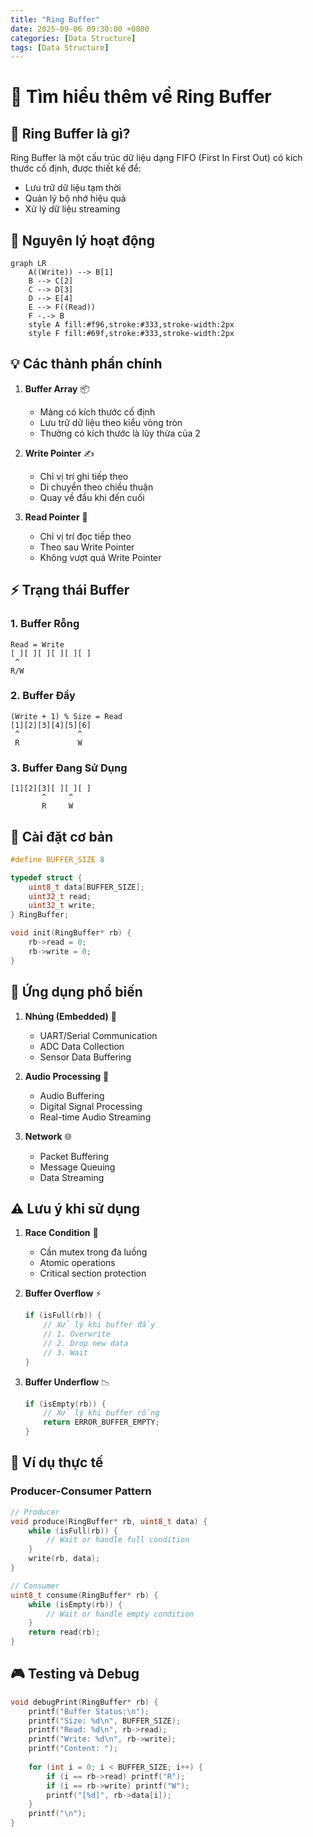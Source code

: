 ```yaml
---
title: "Ring Buffer"
date: 2025-09-06 09:30:00 +0800
categories: [Data Structure]
tags: [Data Structure]
---
```


# 🔄 Tìm hiểu thêm về Ring Buffer

## 📝 Ring Buffer là gì?

Ring Buffer là một cấu trúc dữ liệu dạng FIFO (First In First Out) có kích thước cố định, được thiết kế để:
- Lưu trữ dữ liệu tạm thời
- Quản lý bộ nhớ hiệu quả
- Xử lý dữ liệu streaming

## 🎯 Nguyên lý hoạt động

```mermaid
graph LR
    A((Write)) --> B[1]
    B --> C[2]
    C --> D[3]
    D --> E[4]
    E --> F((Read))
    F -.-> B
    style A fill:#f96,stroke:#333,stroke-width:2px
    style F fill:#69f,stroke:#333,stroke-width:2px
```

## 💡 Các thành phần chính

1. **Buffer Array** 📦
   - Mảng có kích thước cố định
   - Lưu trữ dữ liệu theo kiểu vòng tròn
   - Thường có kích thước là lũy thừa của 2

2. **Write Pointer** ✍️
   - Chỉ vị trí ghi tiếp theo
   - Di chuyển theo chiều thuận
   - Quay về đầu khi đến cuối

3. **Read Pointer** 👀
   - Chỉ vị trí đọc tiếp theo
   - Theo sau Write Pointer
   - Không vượt quá Write Pointer

## ⚡ Trạng thái Buffer

### 1. Buffer Rỗng
```
Read = Write
[ ][ ][ ][ ][ ][ ]
 ^
R/W
```

### 2. Buffer Đầy
```
(Write + 1) % Size = Read
[1][2][3][4][5][6]
 ^             ^
 R             W
```

### 3. Buffer Đang Sử Dụng
```
[1][2][3][ ][ ][ ]
       ^     ^
       R     W
```

## 🔧 Cài đặt cơ bản

```c
#define BUFFER_SIZE 8

typedef struct {
    uint8_t data[BUFFER_SIZE];
    uint32_t read;
    uint32_t write;
} RingBuffer;

void init(RingBuffer* rb) {
    rb->read = 0;
    rb->write = 0;
}
```

## 🚀 Ứng dụng phổ biến

1. **Nhúng (Embedded)** 🔌
   - UART/Serial Communication
   - ADC Data Collection
   - Sensor Data Buffering

2. **Audio Processing** 🎵
   - Audio Buffering
   - Digital Signal Processing
   - Real-time Audio Streaming

3. **Network** 🌐
   - Packet Buffering
   - Message Queuing
   - Data Streaming

## ⚠️ Lưu ý khi sử dụng

1. **Race Condition** 🏃
   - Cần mutex trong đa luồng
   - Atomic operations
   - Critical section protection

2. **Buffer Overflow** ⚡
   ```c
   if (isFull(rb)) {
       // Xử lý khi buffer đầy
       // 1. Overwrite
       // 2. Drop new data
       // 3. Wait
   }
   ```

3. **Buffer Underflow** 📉
   ```c
   if (isEmpty(rb)) {
       // Xử lý khi buffer rỗng
       return ERROR_BUFFER_EMPTY;
   }
   ```

## 💪 Ví dụ thực tế

### Producer-Consumer Pattern
```c
// Producer
void produce(RingBuffer* rb, uint8_t data) {
    while (isFull(rb)) {
        // Wait or handle full condition
    }
    write(rb, data);
}

// Consumer
uint8_t consume(RingBuffer* rb) {
    while (isEmpty(rb)) {
        // Wait or handle empty condition
    }
    return read(rb);
}
```

## 🎮 Testing và Debug

```c
void debugPrint(RingBuffer* rb) {
    printf("Buffer Status:\n");
    printf("Size: %d\n", BUFFER_SIZE);
    printf("Read: %d\n", rb->read);
    printf("Write: %d\n", rb->write);
    printf("Content: ");
    
    for (int i = 0; i < BUFFER_SIZE; i++) {
        if (i == rb->read) printf("R");
        if (i == rb->write) printf("W");
        printf("[%d]", rb->data[i]);
    }
    printf("\n");
}
```
